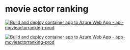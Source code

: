 # movie actor ranking

[![Build and deploy container app to Azure Web App - api-movieactorranking-prod](https://github.com/InformationRetrieval-Organization/MovieActorRankingSystem/actions/workflows/main_api-movieactorranking-prod.yml/badge.svg)](https://github.com/InformationRetrieval-Organization/MovieActorRankingSystem/actions/workflows/main_api-movieactorranking-prod.yml)

[![Build and deploy container app to Azure Web App - app-movieactorranking-prod](https://github.com/InformationRetrieval-Organization/MovieActorRankingUI/actions/workflows/main_app-movieactorranking-prod.yml/badge.svg)](https://github.com/InformationRetrieval-Organization/MovieActorRankingUI/actions/workflows/main_app-movieactorranking-prod.yml)